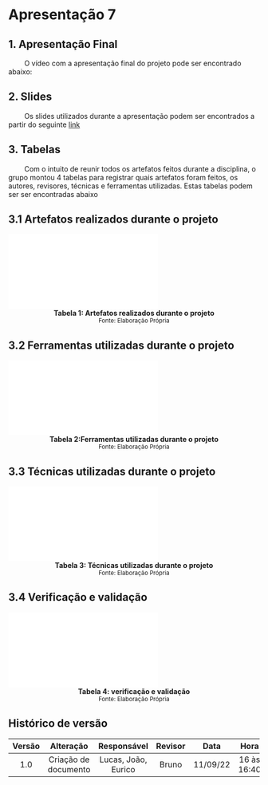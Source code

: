 # Apresentação 7

## 1. Apresentação Final
&emsp;&emsp; O vídeo com a apresentação final do projeto pode ser encontrado abaixo:

## 2. Slides
&emsp;&emsp; Os slides utilizados durante a apresentação podem ser encontrados a partir do seguinte [link](https://docs.google.com/presentation/d/14AlmQHHHoOX6uIPFCUq6zRTLdU-PaMoLgth7REEQIXA/edit?usp=sharing)

## 3. Tabelas
&emsp;&emsp; Com o intuito de reunir todos os artefatos feitos durante a disciplina, o grupo montou 4 tabelas para registrar quais artefatos foram feitos, os autores, revisores, técnicas e ferramentas utilizadas. Estas tabelas podem ser ser encontradas abaixo

## 3.1 Artefatos realizados durante o projeto
<object data="../../assets/tabelasConclusao/artefatos.pdf" type="application/pdf" width="700" height="700">
    <embed src="../../assets/tabelasConclusao/artefatos.pdf">
    </embed>
</object>
<figcaption align='center'>
    <b>Tabela 1: Artefatos realizados durante o projeto </b>
    <br><small> Fonte: Elaboração Própria </small>
</figcaption>

## 3.2 Ferramentas utilizadas durante o projeto
<object data="../../assets/tabelasConclusao/ferramentas.pdf" type="application/pdf" width="700" height="300">
    <embed src="../../assets/tabelasConclusao/ferramentas.pdf">
    </embed>
</object>
<figcaption align='center'>
    <b>Tabela 2:Ferramentas utilizadas durante o projeto </b>
    <br><small> Fonte: Elaboração Própria </small>
</figcaption>

## 3.3 Técnicas utilizadas durante o projeto
<object data="../../assets/tabelasConclusao/tecnicas.pdf" type="application/pdf" width="700" height="300">
    <embed src="../../assets/tabelasConclusao/tecnicas.pdf">
    </embed>
</object>
<figcaption align='center'>
    <b>Tabela 3: Técnicas utilizadas durante o projeto </b>
    <br><small> Fonte: Elaboração Própria </small>
</figcaption>  

## 3.4 Verificação e validação
<object data="../../assets/tabelasConclusao/validacao-verificacao.pdf" type="application/pdf" width="700" height="300">
    <embed src="../../assets/tabelasConclusao/validacao-verificacao.pdf">
    </embed>
</object>
<figcaption align='center'>
    <b>Tabela 4: verificação e validação </b>
    <br><small> Fonte: Elaboração Própria </small>
</figcaption>

## Histórico de versão

| Versão |                       Alteração                        |  Responsável  | Revisor |   Data   |      Hora      |
| :----: | :----------------------------------------------------: | :-----------: | :-----: | :------: | :------------: |
|  1.0   |                      Criação de documento              | Lucas, João, Eurico |    Bruno    | 11/09/22 | 16 às 16:40 |
